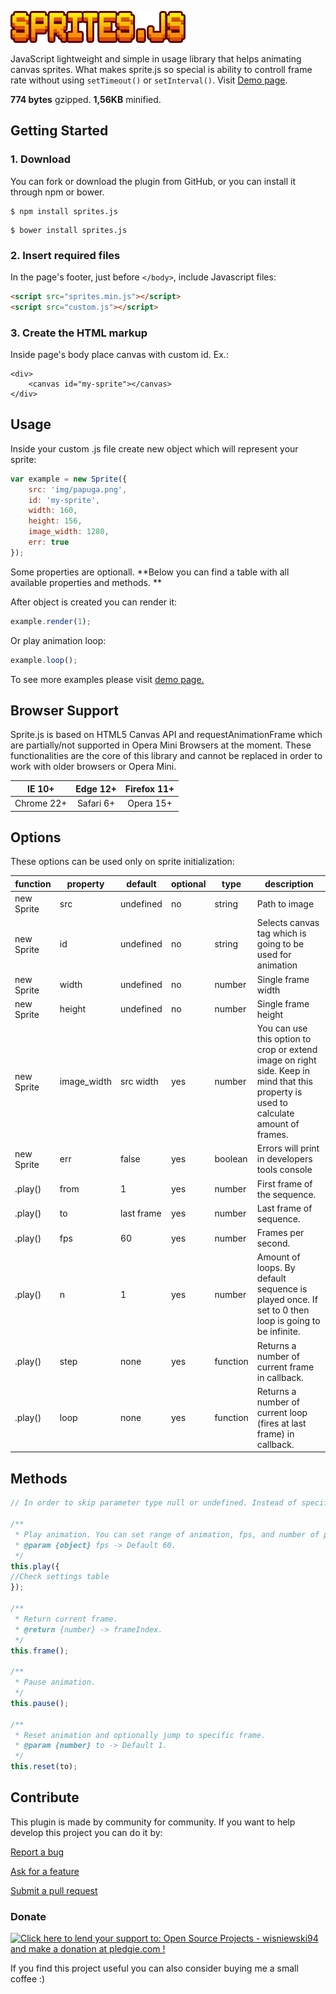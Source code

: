 ![logo](docs/img/sprites.js.png)


JavaScript lightweight and simple in usage library that helps animating canvas sprites. What makes sprite.js so special is ability to controll frame rate without using `setTimeout()` or `setInterval()`. Visit [Demo page](https://wisniewski94.github.io/sprites.js/).

**774 bytes** gzipped. **1,56KB** minified.

## Getting Started
### 1. Download
You can fork or download the plugin from GitHub, or you can install it through npm or bower.

```
$ npm install sprites.js 
```

```
$ bower install sprites.js
```

### 2. Insert required files
In the page's footer, just before `</body>`, include Javascript files:
```html
<script src="sprites.min.js"></script>
<script src="custom.js"></script>
```
### 3. Create the HTML markup
Inside page's body place canvas with custom id. Ex.:

```
<div>
    <canvas id="my-sprite"></canvas>
</div>
```

## Usage
Inside your custom .js file create new object which will represent your sprite:

```javascript
var example = new Sprite({
    src: 'img/papuga.png',
    id: 'my-sprite',
    width: 160,
    height: 156,
    image_width: 1280,
    err: true
});
```
Some properties are optionall. **Below you can find a table with all available properties and methods. **

After object is created you can render it:

```javascript
example.render(1);
```
Or play animation loop:
```javascript
example.loop();
```

To see more examples please visit [demo page.](https://wisniewski94.github.io/sprites.js/)

## Browser Support
Sprite.js is based on HTML5 Canvas API and requestAnimationFrame which are partially/not supported in Opera Mini Browsers at the moment. These functionalities are the core of this library and cannot be replaced in order to work with older browsers or Opera Mini.

|IE 10+|Edge 12+|Firefox 11+|
|:---:|:---:|:---:|
|Chrome 22+|Safari 6+|Opera 15+|

## Options
These options can be used only on sprite initialization:

|function|property|default|optional|type|description|
|---|---|---|---|---|---|
|new Sprite|src|undefined|no|string|Path to image|
|new Sprite|id|undefined|no|string|Selects canvas tag which is going to be used for animation|
|new Sprite|width|undefined|no|number|Single frame width|
|new Sprite|height|undefined|no|number|Single frame height|
|new Sprite|image_width|src width|yes|number|You can use this option to crop or extend image on right side. Keep in mind that this property is used to calculate amount of frames.|
|new Sprite|err|false|yes|boolean|Errors will print in developers tools console|
|.play()|from|1|yes|number|First frame of the sequence.|
|.play()|to|last frame|yes|number|Last frame of sequence.|
|.play()|fps|60|yes|number|Frames per second.|
|.play()|n|1|yes|number|Amount of loops. By default sequence is played once. If set to 0 then loop is going to be infinite.
|.play()|step|none|yes|function|Returns a number of current frame in callback.|
|.play()|loop|none|yes|function|Returns a number of current loop (fires at last frame) in callback.|
## Methods
```javascript
// In order to skip parameter type null or undefined. Instead of specific parameter default value will be used.

/**
 * Play animation. You can set range of animation, fps, and number of passes (loops). Two callbacks available in object parameter.
 * @param {object} fps -> Default 60.
 */
this.play({
//Check settings table
});

/**
 * Return current frame.
 * @return {number} -> frameIndex.
 */
this.frame();

/**
 * Pause animation.
 */
this.pause();

/**
 * Reset animation and optionally jump to specific frame.
 * @param {number} to -> Default 1.
 */
this.reset(to);
```

## Contribute
This plugin is made by community for community. If you want to help develop this project you can do it by:

[Report a bug](https://github.com/wisniewski94/sprites.js/issues)

[Ask for a feature](https://github.com/wisniewski94/sprites.js/issues)

[Submit a pull request](https://github.com/wisniewski94/sprites.js/pulls)

### Donate
<a href='https://pledgie.com/campaigns/34691'><img alt='Click here to lend your support to: Open Source Projects - wisniewski94 and make a donation at pledgie.com !' src='https://pledgie.com/campaigns/34691.png?skin_name=chrome' border='0' ></a>

If you find this project useful you can also consider buying me a small coffee :)
